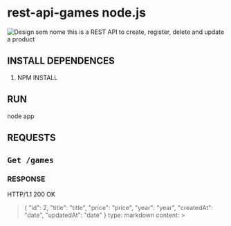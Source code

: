 # rest-api-games node.js
![Design sem nome](https://user-images.githubusercontent.com/77467410/165644830-9bb570b9-f7ad-4918-b645-9732552cabc7.gif)
this is a REST API to create, register, delete and update a product 


##  INSTALL DEPENDENCES

1. NPM INSTALL


## RUN 
node app

## REQUESTS

## `Get /games`

### RESPONSE

HTTP/1.1 200 OK

> {
>       "id": 2,
>       "title": "title",
        "price": "price",
        "year": "year",
        "createdAt": "date",
        "updatedAt": "date"
    }
    type: markdown
content: >


## 













